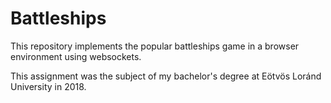 # Battleships

This repository implements the popular battleships game in a browser environment using websockets.

This assignment was the subject of my bachelor's degree at Eötvös Loránd University in 2018.
